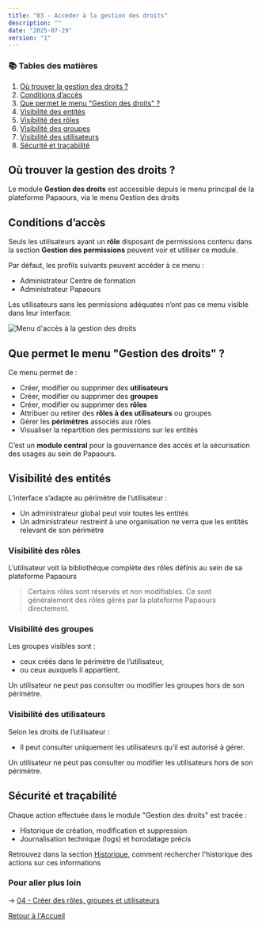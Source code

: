 ```yaml
---
title: "03 - Accéder à la gestion des droits"
description: ""
date: "2025-07-29"
version: "1"
---
```

### 📚 Tables des matières
1. [Où trouver la gestion des droits ?](#où-trouver-la-gestion-des-droits)  
2. [Conditions d’accès](#conditions-daccès)  
3. [Que permet le menu "Gestion des droits" ?](#que-permet-le-menu-gestion-des-droits)  
4. [Visibilité des entités](#visibilité-des-entités)  
5. [Visibilité des rôles](#visibilité-des-rôles)  
6. [Visibilité des groupes](#visibilité-des-groupes)  
7. [Visibilité des utilisateurs](#visibilité-des-utilisateurs)  
8. [Sécurité et traçabilité](#sécurité-et-traçabilité)

## Où trouver la gestion des droits ?
Le module **Gestion des droits** est accessible depuis le menu principal de la plateforme Papaours, via le menu Gestion des droits

## Conditions d’accès
Seuls les utilisateurs ayant un **rôle** disposant de permissions contenu dans la section **Gestion des permissions** peuvent voir et utiliser ce module.

Par défaut, les profils suivants peuvent accéder à ce menu :
- Administrateur Centre de formation
- Administrateur Papaours

Les utilisateurs sans les permissions adéquates n’ont pas ce menu visible dans leur interface.

![Menu d'accès à la gestion des droits](https://papaours-documentation.s3.fr-par.scw.cloud/tutoriels/gestion-des-droits/acces-gestion-droits.png "338*388")


## Que permet le menu "Gestion des droits" ?
Ce menu permet de :
- Créer, modifier ou supprimer des **utilisateurs**
- Créer, modifier ou supprimer des **groupes**
- Créer, modifier ou supprimer des **rôles**
- Attribuer ou retirer des **rôles à des utilisateurs** ou groupes
- Gérer les **périmètres** associés aux rôles
- Visualiser la répartition des permissions sur les entités

C’est un **module central** pour la gouvernance des accès et la sécurisation des usages au sein de Papaours.

## Visibilité des entités
L’interface s’adapte au périmètre de l’utilisateur :  
- Un administrateur global peut voir toutes les entités
- Un administrateur restreint à une organisation ne verra que les entités relevant de son périmètre

### Visibilité des rôles
L’utilisateur voit la bibliothéque complète des rôles définis au sein de sa plateforme Papaours
> Certains rôles sont réservés et non modifiables. Ce sont généralement des rôles gérés par la plateforme Papaours directement.

### Visibilité des groupes
Les groupes visibles sont :
- ceux créés dans le périmètre de l’utilisateur,
- ou ceux auxquels il appartient.

Un utilisateur ne peut pas consulter ou modifier les groupes hors de son périmètre.

### Visibilité des utilisateurs
Selon les droits de l’utilisateur :
- Il peut consulter uniquement les utilisateurs qu’il est autorisé à gérer. 

Un utilisateur ne peut pas consulter ou modifier les utilisateurs hors de son périmètre.


## Sécurité et traçabilité
Chaque action effectuée dans le module "Gestion des droits" est tracée :
- Historique de création, modification et suppression
- Journalisation technique (logs) et horodatage précis

Retrouvez dans la section [Historique](../historique/historique), comment rechercher l'historique des actions sur ces informations


### Pour aller plus loin
-> [04 - Créer des rôles, groupes et utilisateurs](04-creation-des-entites)
   
[Retour à l'Accueil](../accueil)


